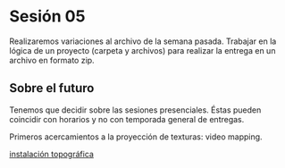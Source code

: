 # Sesión 05

Realizaremos variaciones al archivo de la semana pasada. Trabajar en la lógica de un proyecto (carpeta y archivos) para realizar la entrega en un archivo en formato zip. 

## Sobre el futuro 

Tenemos que decidir sobre las sesiones presenciales. Éstas pueden coincidir con horarios y no con temporada general de entregas. 

Primeros acercamientos a la proyección de texturas: video mapping. 

[instalación topográfica](https://www.youtube.com/watch?v=07hiEtggHXw)



